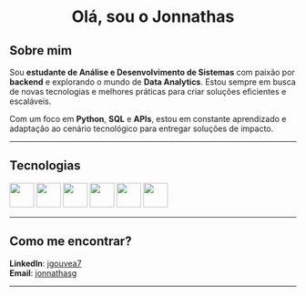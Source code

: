 <h1 align="center">Olá, sou o Jonnathas</h1>

## Sobre mim
Sou **estudante de Análise e Desenvolvimento de Sistemas** com paixão por **backend** e explorando o mundo de **Data Analytics**. Estou sempre em busca de novas tecnologias e melhores práticas para criar soluções eficientes e escaláveis.

Com um foco em **Python**, **SQL** e **APIs**, estou em constante aprendizado e adaptação ao cenário tecnológico para entregar soluções de impacto.

---

## Tecnologias

<p align="left">
  <img src="https://cdn.jsdelivr.net/gh/devicons/devicon/icons/python/python-original.svg" width="43" height="43"/>
  <img src="https://cdn.jsdelivr.net/gh/devicons/devicon/icons/javascript/javascript-original.svg" width="43" height="43"/>
  <img src="https://cdn.jsdelivr.net/gh/devicons/devicon/icons/nodejs/nodejs-original.svg" width="43" height="43"/>
  <img src="https://cdn.jsdelivr.net/gh/devicons/devicon/icons/postgresql/postgresql-original.svg" width="43" height="43"/>
  <img src="https://cdn.jsdelivr.net/gh/devicons/devicon/icons/mongodb/mongodb-original.svg" width="43" height="43"/>
  <img src="https://cdn.jsdelivr.net/gh/devicons/devicon/icons/typescript/typescript-original.svg" width="43" height="43"/>
</p>


---

## Como me encontrar?
**LinkedIn**: [jgouvea7](https://www.linkedin.com/in/jgouvea7/)  
**Email**: [jonnathasg](mailto:jonnathasg@gmail.com)

---
